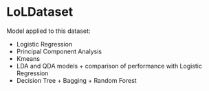# LoLDataset

Model applied to this dataset:

- Logistic Regression
- Principal Component Analysis
- Kmeans
- LDA and QDA models + comparison of performance with Logistic Regression
- Decision Tree + Bagging + Random Forest 
